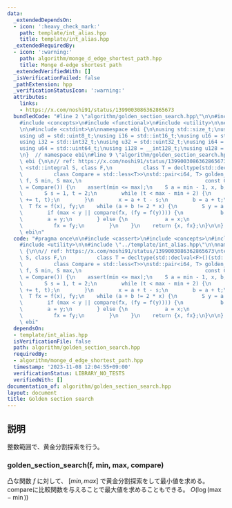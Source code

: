 ```yaml
---
data:
  _extendedDependsOn:
  - icon: ':heavy_check_mark:'
    path: template/int_alias.hpp
    title: template/int_alias.hpp
  _extendedRequiredBy:
  - icon: ':warning:'
    path: algorithm/monge_d_edge_shortest_path.hpp
    title: Monge d-edge shortest path
  _extendedVerifiedWith: []
  _isVerificationFailed: false
  _pathExtension: hpp
  _verificationStatusIcon: ':warning:'
  attributes:
    links:
    - https://x.com/noshi91/status/1399003086362865673
  bundledCode: "#line 2 \"algorithm/golden_section_search.hpp\"\n\n#include <cassert>\n\
    #include <concepts>\n#include <functional>\n#include <utility>\n\n#line 2 \"template/int_alias.hpp\"\
    \n\n#include <cstdint>\n\nnamespace ebi {\n\nusing std::size_t;\nusing i8 = std::int8_t;\n\
    using u8 = std::uint8_t;\nusing i16 = std::int16_t;\nusing u16 = std::uint16_t;\n\
    using i32 = std::int32_t;\nusing u32 = std::uint32_t;\nusing i64 = std::int64_t;\n\
    using u64 = std::uint64_t;\nusing i128 = __int128_t;\nusing u128 = __uint128_t;\n\
    \n}  // namespace ebi\n#line 9 \"algorithm/golden_section_search.hpp\"\n\nnamespace\
    \ ebi {\n\n// ref: https://x.com/noshi91/status/1399003086362865673\ntemplate\
    \ <std::integral S, class F,\n          class T = decltype(std::declval<F>()(std::declval<S>())),\n\
    \          class Compare = std::less<T>>\nstd::pair<i64, T> golden_section_search(F\
    \ f, S min, S max,\n                                        const Compare &compare\
    \ = Compare()) {\n    assert(min <= max);\n    S a = min - 1, x, b;\n    {\n \
    \       S s = 1, t = 2;\n        while (t < max - min + 2) {\n            std::swap(s\
    \ += t, t);\n        }\n        x = a + t - s;\n        b = a + t;\n    }\n  \
    \  T fx = f(x), fy;\n    while (a + b != 2 * x) {\n        S y = a + b - x;\n\
    \        if (max < y || compare(fx, (fy = f(y)))) {\n            b = a;\n    \
    \        a = y;\n        } else {\n            a = x;\n            x = y;\n  \
    \          fx = fy;\n        }\n    }\n    return {x, fx};\n}\n\n}  // namespace\
    \ ebi\n"
  code: "#pragma once\n\n#include <cassert>\n#include <concepts>\n#include <functional>\n\
    #include <utility>\n\n#include \"../template/int_alias.hpp\"\n\nnamespace ebi\
    \ {\n\n// ref: https://x.com/noshi91/status/1399003086362865673\ntemplate <std::integral\
    \ S, class F,\n          class T = decltype(std::declval<F>()(std::declval<S>())),\n\
    \          class Compare = std::less<T>>\nstd::pair<i64, T> golden_section_search(F\
    \ f, S min, S max,\n                                        const Compare &compare\
    \ = Compare()) {\n    assert(min <= max);\n    S a = min - 1, x, b;\n    {\n \
    \       S s = 1, t = 2;\n        while (t < max - min + 2) {\n            std::swap(s\
    \ += t, t);\n        }\n        x = a + t - s;\n        b = a + t;\n    }\n  \
    \  T fx = f(x), fy;\n    while (a + b != 2 * x) {\n        S y = a + b - x;\n\
    \        if (max < y || compare(fx, (fy = f(y)))) {\n            b = a;\n    \
    \        a = y;\n        } else {\n            a = x;\n            x = y;\n  \
    \          fx = fy;\n        }\n    }\n    return {x, fx};\n}\n\n}  // namespace\
    \ ebi"
  dependsOn:
  - template/int_alias.hpp
  isVerificationFile: false
  path: algorithm/golden_section_search.hpp
  requiredBy:
  - algorithm/monge_d_edge_shortest_path.hpp
  timestamp: '2023-11-08 12:04:55+09:00'
  verificationStatus: LIBRARY_NO_TESTS
  verifiedWith: []
documentation_of: algorithm/golden_section_search.hpp
layout: document
title: Golden section search
---
```


## 説明

整数範囲で、黄金分割探索を行う。

### golden_section_search(f, min, max, compare)

凸な関数 $f$ に対して、 $[min, max]$ で黄金分割探索をして最小値を求める。compareに比較関数を与えることで最大値を求めることもできる。 $O(\log (\max - \min))$